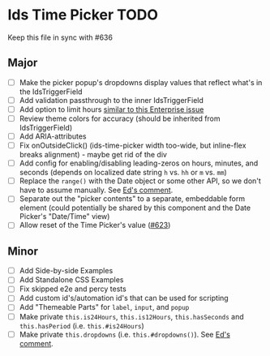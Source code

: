 # Ids Time Picker TODO

Keep this file in sync with #636

## Major

- [ ] Make the picker popup's dropdowns display values that reflect what's in the IdsTriggerField
- [ ] Add validation passthrough to the inner IdsTriggerField
- [ ] Add option to limit hours [similar to this Enterprise issue](https://github.com/infor-design/enterprise/issues/5880)
- [ ] Review theme colors for accuracy (should be inherited from IdsTriggerField)
- [ ] Add ARIA-attributes
- [ ] Fix onOutsideClick() (ids-time-picker width too-wide, but inline-flex breaks alignment) - maybe get rid of the div
- [ ] Add config for enabling/disabling leading-zeros on hours, minutes, and seconds (depends on localized date string `h` vs. `hh` or `m` vs. `mm`)
- [ ] Replace the `range()` with the Date object or some other API, so we don't have to assume manually. See [Ed's comment](https://github.com/infor-design/enterprise-wc/pull/432#discussion_r756304951).
- [ ] Separate out the "picker contents" to a separate, embeddable form element (could potentially be shared by this component and the Date Picker's "Date/Time" view)
- [ ] Allow reset of the Time Picker's value ([#623](https://github.com/infor-design/enterprise-wc/issues/623))

## Minor

- [ ] Add Side-by-side Examples
- [ ] Add Standalone CSS Examples
- [ ] Fix skipped e2e and percy tests
- [ ] Add custom id's/automation id's that can be used for scripting
- [ ] Add "Themeable Parts" for `label`, `input`, and `popup`
- [ ] Make private `this.is24Hours`, `this.is12Hours`, `this.hasSeconds` and `this.hasPeriod` (i.e. `this.#is24Hours`)
- [ ] Make private `this.dropdowns` (i.e. `this.#dropdowns()`). See [Ed's comment](https://github.com/infor-design/enterprise-wc/pull/432#discussion_r756209961).
